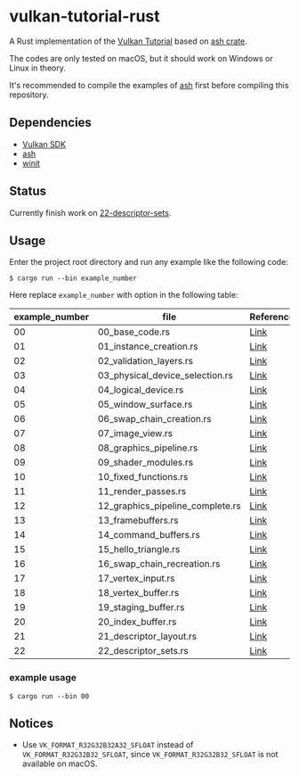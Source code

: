 # vulkan-tutorial-rust

A Rust implementation of the [Vulkan Tutorial](https://vulkan-tutorial.com) based on [ash crate](https://crates.io/crates/ash).

The codes are only tested on macOS, but it should work on Windows or Linux in theory.

It's recommended to compile the examples of [ash](https://github.com/MaikKlein/ash) first before compiling this repository.

## Dependencies

- [Vulkan SDK](https://vulkan.lunarg.com/sdk/home)
- [ash](https://github.com/MaikKlein/ash)
- [winit](https://github.com/tomaka/winit)

## Status

Currently finish work on [22-descriptor-sets](https://vulkan-tutorial.com/Uniform_buffers/Descriptor_pool_and_sets).

## Usage

Enter the project root directory and run any example like the following code:

```shell
$ cargo run --bin example_number
```

Here replace `example_number` with option in the following table:

| example_number | file                             | Reference                                                    |
| -------------- | -------------------------------- | ------------------------------------------------------------ |
| 00             | 00_base_code.rs                  | [Link](https://vulkan-tutorial.com/Drawing_a_triangle/Setup/Base_code) |
| 01             | 01_instance_creation.rs          | [Link](https://vulkan-tutorial.com/Drawing_a_triangle/Setup/Instance) |
| 02             | 02_validation_layers.rs          | [Link](https://vulkan-tutorial.com/Drawing_a_triangle/Setup/Validation_layers) |
| 03             | 03_physical_device_selection.rs  | [Link](https://vulkan-tutorial.com/Drawing_a_triangle/Setup/Physical_devices_and_queue_families) |
| 04             | 04_logical_device.rs             | [Link](https://vulkan-tutorial.com/Drawing_a_triangle/Setup/Logical_device_and_queues) |
| 05             | 05_window_surface.rs             | [Link](https://vulkan-tutorial.com/Drawing_a_triangle/Presentation/Window_surface) |
| 06             | 06_swap_chain_creation.rs        | [Link](https://vulkan-tutorial.com/Drawing_a_triangle/Presentation/Swap_chain) |
| 07             | 07_image_view.rs                 | [Link](https://vulkan-tutorial.com/Drawing_a_triangle/Presentation/Image_views) |
| 08             | 08_graphics_pipeline.rs          | [Link](https://vulkan-tutorial.com/Drawing_a_triangle/Graphics_pipeline_basics) |
| 09             | 09_shader_modules.rs             | [Link](https://vulkan-tutorial.com/Drawing_a_triangle/Graphics_pipeline_basics/Shader_modules) |
| 10             | 10_fixed_functions.rs            | [Link](https://vulkan-tutorial.com/Drawing_a_triangle/Graphics_pipeline_basics/Fixed_functions) |
| 11             | 11_render_passes.rs              | [Link](https://vulkan-tutorial.com/Drawing_a_triangle/Graphics_pipeline_basics/Render_passes) |
| 12             | 12_graphics_pipeline_complete.rs | [Link](https://vulkan-tutorial.com/Drawing_a_triangle/Graphics_pipeline_basics/Conclusion) |
| 13             | 13_framebuffers.rs               | [Link](https://vulkan-tutorial.com/Drawing_a_triangle/Drawing/Framebuffers) |
| 14             | 14_command_buffers.rs            | [Link](https://vulkan-tutorial.com/Drawing_a_triangle/Drawing/Command_buffers) |
| 15             | 15_hello_triangle.rs             | [Link](https://vulkan-tutorial.com/Drawing_a_triangle/Drawing/Rendering_and_presentation) |
| 16             | 16_swap_chain_recreation.rs      | [Link](https://vulkan-tutorial.com/Drawing_a_triangle/Swap_chain_recreation) |
| 17             | 17_vertex_input.rs               | [Link](https://vulkan-tutorial.com/Vertex_buffers/Vertex_input_description) |
| 18             | 18_vertex_buffer.rs              | [Link](https://vulkan-tutorial.com/Vertex_buffers/Vertex_buffer_creation) |
| 19             | 19_staging_buffer.rs             | [Link](https://vulkan-tutorial.com/Vertex_buffers/Staging_buffer) |
| 20             | 20_index_buffer.rs               | [Link](https://vulkan-tutorial.com/Vertex_buffers/Index_buffer) |
| 21             | 21_descriptor_layout.rs          | [Link](https://vulkan-tutorial.com/Uniform_buffers/Descriptor_layout_and_buffer) |
| 22             | 22_descriptor_sets.rs            | [Link](https://vulkan-tutorial.com/Uniform_buffers/Descriptor_pool_and_sets) |

### example usage

```
$ cargo run --bin 00
```

## Notices

- Use `VK_FORMAT_R32G32B32A32_SFLOAT` instead of `VK_FORMAT_R32G32B32_SFLOAT`, since `VK_FORMAT_R32G32B32_SFLOAT` is not available on macOS.